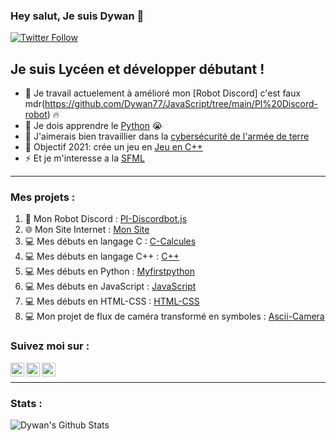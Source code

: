 ### Hey salut, Je suis Dywan 👋


[![Twitter Follow](https://img.shields.io/twitter/follow/Dywan77?color=1DA1F2&logo=twitter&style=for-the-badge)](https://twitter.com/intent/follow?original_referer=https%3A%2F%2Fgithub.com%2FDywan77r&screen_name=Dywan771)

## Je suis Lycéen et développer débutant !

- 🔭 Je travail actuelement à amélioré mon [Robot Discord] c'est faux mdr(https://github.com/Dywan77/JavaScript/tree/main/PI%20Discord-robot) 🔥
- 🌱 Je dois apprendre le [Python](https://github.com/Dywan77/Python) 😭
- 👯 J'aimerais bien travaillier dans la [cybersécurité de l'armée de terre](https://www.sengager.fr/emplois/informatique-telecoms/specialiste-cybersecurite)
- 🥅 Objectif 2021: crée un jeu en  [Jeu en C++](https://github.com/Dywan77/Cpp)
- ⚡ Et je m'interesse a la [SFML](https://www.sfml-dev.org/index-fr.php)

---

  ### Mes projets :

1. 🤖 Mon Robot Discord : [PI-Discordbot.js](https://github.com/Dywan77/JavaScript/tree/main/PI%20Discord-robot)
2. 🌐 Mon Site Internet : [Mon Site](https://github.com/Dywan77/HTML-CSS/tree/main/Developper-France.net)
3. 💻 Mes débuts en langage C : [C-Calcules](https://github.com/Dywan77/C)
4. 💻 Mes débuts en langage C++ : [C++](https://github.com/Dywan77/Cpp)
5. 💻 Mes débuts en Python : [Myfirstpython](https://github.com/Dywan77/Python)
6. 💻 Mes débuts en JavaScript : [JavaScript](https://github.com/Dywan77/JavaScript)
7. 💻 Mes débuts en HTML-CSS : [HTML-CSS](https://github.com/Dywan77/HTML-CSS)
8. 💻 Mon projet de flux de caméra transformé en symboles : [Ascii-Camera](https://github.com/Dywan77/HTML-CSS/tree/main/Developper-France.net/ascii-cam)

### Suivez moi sur :

[<img align="left" alt="Dywan | YouTube" width="22px" src="https://cdn.jsdelivr.net/npm/simple-icons@v3/icons/youtube.svg" />][youtube]
[<img align="left" alt="Dywan771 | Twitter" width="22px" src="https://cdn.jsdelivr.net/npm/simple-icons@v3/icons/twitter.svg" />][twitter]
[<img align="left" alt="Dywan77 | Instagram" width="22px" src="https://cdn.jsdelivr.net/npm/simple-icons@v3/icons/instagram.svg" />][instagram]
<br/>

---

### Stats :

  <img align="left" alt="Dywan's Github Stats" src="https://github-readme-stats.vercel.app/api?username=Dywan77&show_icons=true&theme=radical" />



[twitter]: https://twitter.com/intent/follow?original_referer=https%3A%2F%2Fgithub.com%2FDywan77r&screen_name=Dywan771
[youtube]: https://www.youtube.com/channel/UCsgPYzCdaRK4dofWhYl0sTA/?sub_confirmation=1
[instagram]: https://www.instagram.com/dywan77/
